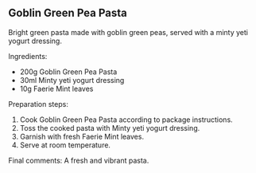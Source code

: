 ## Goblin Green Pea Pasta


Bright green pasta made with goblin green peas, served with a minty yeti yogurt dressing.

Ingredients:

* 200g Goblin Green Pea Pasta
* 30ml Minty yeti yogurt dressing
* 10g Faerie Mint leaves

Preparation steps:

1. Cook Goblin Green Pea Pasta according to package instructions.
2. Toss the cooked pasta with Minty yeti yogurt dressing.
3. Garnish with fresh Faerie Mint leaves.
4. Serve at room temperature.

Final comments: A fresh and vibrant pasta.

